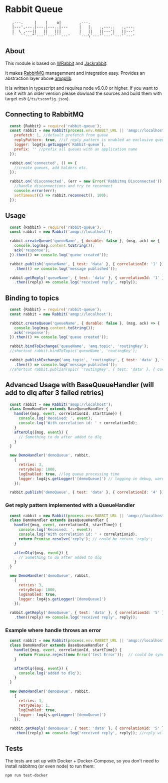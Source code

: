 # Rabbit Queue

```
   ,---.     |    |    o|        ,---.
   |---',---.|---.|---..|---     |   |.   .,---..   .,---.
   |  \ ,---||   ||   |||        |   ||   ||---'|   ||---'
   `   ``---^`---'`---'``---'    `---\`---'`---'`---'`---'
```

## About

This module is based on [WRabbit](https://github.com/Workable/wrabbit)
and [Jackrabbit](https://github.com/hunterloftis/jackrabbit).

It makes [RabbitMQ](http://www.rabbitmq.com/) managemnent and integration easy. Provides an abstraction layer
above [amqplib](https://github.com/squaremo/amqp.node).

It is written in typescript and requires node v6.0.0 or higher. If you want to use it
with an older version please dowload the sources and build them with target es5 (`/ts/tsconfig.json`).

## Connecting to RabbitMQ

```javascript
  const {Rabbit} = require('rabbit-queue');
  const rabbit = new Rabbit(process.env.RABBIT_URL || 'amqp://localhost', {
    prefetch: 1, //default prefetch from queue
    replyPattern: true, //if reply pattern is enabled an exclusive queue is created
    logger: log4js.getLogger(`Rabbit-queue`),
    prefix: '' //prefix all queues with an application name
  });

  rabbit.on('connected', () => {
    //create queues, add halders etc.
  });

  rabbit.on('disconnected', (err = new Error('Rabbitmq Disconnected')) => {
    //handle disconnections and try to reconnect
    console.error(err);
    setTimeout(() => rabbit.reconnect(), 100);
  });
```

## Usage

```javascript
  const {Rabbit} = require('rabbit-queue');
  const rabbit = new Rabbit('amqp://localhost');

  rabbit.createQueue('queueName', { durable: false }, (msg, ack) => {
    console.log(msg.content.toString());
    ack('response');
  }).then(() => console.log('queue created'));

  rabbit.publish('queueName', { test: 'data' }, { correlationId: '1' })
    .then(() => console.log('message published'));

  rabbit.getReply('queueName', { test: 'data' }, { correlationId: '1' })
    .then((reply) => console.log('received reply', reply));

```

## Binding to topics


```javascript
  const {Rabbit} = require('rabbit-queue');
  const rabbit = new Rabbit('amqp://localhost');

  rabbit.createQueue('queueName', { durable: false }, (msg, ack) => {
    console.log(msg.content.toString());
    ack('response');
  }).then(() => console.log('queue created'));

  rabbit.bindToExchange('queueName', 'amq.topic', 'routingKey');
  //shortcut rabbit.bindToTopic('queueName', 'routingKey');

  rabbit.publishExchange('amq.topic', 'routingKey', { test: 'data' }, { correlationId: '1' })
    .then(() => console.log('message published'));
  //shortcut rabbit.publishTopic( 'routingKey', { test: 'data' }, { correlationId: '1' });

```

## Advanced Usage with BaseQueueHandler (will add to dlq after 3 failed retries)

```javascript
  const rabbit = new Rabbit('amqp://localhost');
  class DemoHandler extends BaseQueueHandler {
    handle({msg, event, correlationId, startTime}) {
      console.log('Received: ', event);
      console.log('With correlation id: ' + correlationId);
    }
    afterDlq({msg, event}) {
      // Something to do after added to dlq
    }
  }

  new DemoHandler('demoQueue', rabbit,
    {
      retries: 3,
      retryDelay: 1000,
      logEnabled: true, //log queue processing time
      logger: log4js.getLogger('[demoQueue]') // logging in debug, warn and error.
    });

  rabbit.publish('demoQueue', { test: 'data' }, { correlationId: '4' });

```

### Get reply pattern implemented with a QueueHandler

```javascript
  const rabbit = new Rabbit(process.env.RABBIT_URL || 'amqp://localhost');
  class DemoHandler extends BaseQueueHandler {
    handle({msg, event, correlationId, startTime}) {
      console.log('Received: ', event);
      console.log('With correlation id: ' + correlationId);
      return Promise.resolve('reply'); // could be return 'reply';
    }

    afterDlq({msg, event}) {
      // Something to do after added to dlq
    }
  }

  new DemoHandler('demoQueue', rabbit,
    {
      retries: 3,
      retryDelay: 1000,
      logEnabled: true,
      logger: log4js.getLogger('[demoQueue]')
    });

  rabbit.getReply('demoQueue', { test: 'data' }, { correlationId: '5' })
    .then((reply) => console.log('received reply', reply));
```

### Example where handle throws an error

```javascript
  const rabbit = new Rabbit(process.env.RABBIT_URL || 'amqp://localhost');
  class DemoHandler extends BaseQueueHandler {
    handle({msg, event, correlationId, startTime}) {
      return Promise.reject(new Error('test Error'));  // could be synchronous: throw new Error('test error');
    }

    afterDlq({msg, event}) {
      console.log('added to dlq');
    }
  }

  new DemoHandler('demoQueue', rabbit,
    {
      retries: 3,
      retryDelay: 1,
      logEnabled: true,
      logger: log4js.getLogger('[demoQueue]')
    });

  rabbit.getReply('demoQueue', { test: 'data' }, { correlationId: '5' })
    .then((reply) => console.log('received reply', reply)); //reply will be '';
```

## Tests

The tests are set up with Docker + Docker-Compose,
so you don't need to install rabbitmq (or even node) to run them:

```npm run test-docker```
